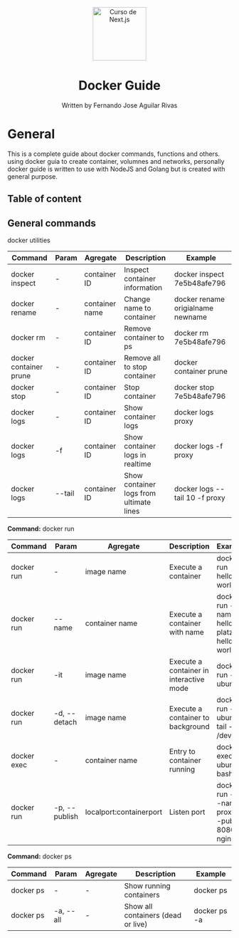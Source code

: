 <p align="center">
    <img alt="Curso de Next.js" src="https://www.docker.com/wp-content/uploads/2022/03/horizontal-logo-monochromatic-white.png.webp" width="120" />
</p>
<h1 align="center">
  Docker Guide
</h1>
<p align="center">
  Written by Fernando Jose Aguilar Rivas
</p>

# General
This is a complete guide about docker commands, functions and others. using docker guia to create container, volumnes and networks, personally docker guide is written to use with NodeJS and Golang but is created with general purpose.

## Table of content

## General commands

docker utilities

| Command | Param | Agregate | Description | Example |
| ------------ | ------------ | ------------ | ------------ | ------------ |
|  docker inspect | - |  container ID | Inspect container information | docker inspect 7e5b48afe796 |
|  docker rename | - |  container name | Change name to container | docker rename origialname newname |
|  docker rm | - |  container ID | Remove container to ps | docker rm 7e5b48afe796 |
|  docker container prune | - |  container ID | Remove all to stop container | docker container prune |
|  docker stop | - |  container ID | Stop container | docker stop 7e5b48afe796 |
|  docker logs | - |  container ID | Show container logs | docker logs proxy |
|  docker logs | -f |  container ID | Show container logs in realtime | docker logs -f proxy |
|  docker logs | --tail |  container ID | Show container logs from ultimate lines | docker logs --tail 10 -f proxy |


**Command:** docker run

| Command | Param | Agregate | Description | Example |
| ------------ | ------------ | ------------ | ------------ | ------------ |
|  docker run | -  |  image name | Execute a container | docker run hello-world |
|  docker run | --name  |  container name | Execute a container with name | docker run --name hello-platzi hello-world |
|  docker run | -it | image name | Execute a container in interactive mode | docker run -it ubuntu |
|  docker run | -d, --detach | image name | Execute a container to background | docker run -d ubuntu tail -f /dev/null|
|  docker exec | - | container name | Entry to container running | docker exec -it ubuntu bash|
|  docker run | -p, --publish | localport:containerport | Listen port | docker run -d --name proxy --publish 8080:80 nginx |

**Command:** docker ps

| Command | Param | Agregate | Description | Example |
| ------------ | ------------ | ------------ | ------------ | ------------ |
|  docker ps | -  | - | Show running containers  | docker ps |
|  docker ps | -a, --all | - | Show all containers (dead or live) | docker ps -a |
